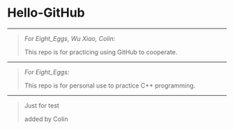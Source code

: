 # Hello-GitHub
-------
>*For Eight_Eggs, Wu Xiao, Colin:*
>
>This repo is for practicing using GitHub to cooperate.

-------
>*For Eight_Eggs:*
>
>This repo is for personal use to practice C++ programming.

-------
>Just for test
>
>added by Colin
